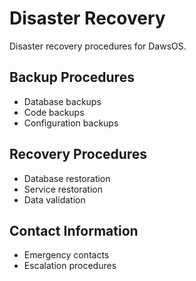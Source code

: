# Disaster Recovery

Disaster recovery procedures for DawsOS.

## Backup Procedures

- Database backups
- Code backups
- Configuration backups

## Recovery Procedures

- Database restoration
- Service restoration
- Data validation

## Contact Information

- Emergency contacts
- Escalation procedures
